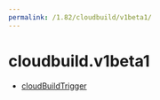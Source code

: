```yaml
---
permalink: /1.82/cloudbuild/v1beta1/
---
```


# cloudbuild.v1beta1



* [cloudBuildTrigger](cloudBuildTrigger.md)
